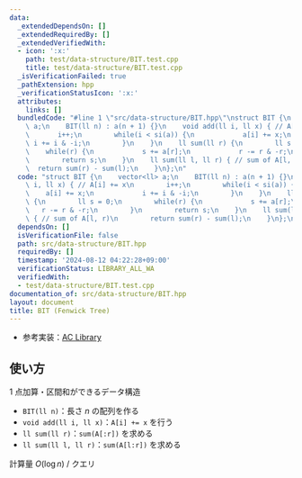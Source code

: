 ```yaml
---
data:
  _extendedDependsOn: []
  _extendedRequiredBy: []
  _extendedVerifiedWith:
  - icon: ':x:'
    path: test/data-structure/BIT.test.cpp
    title: test/data-structure/BIT.test.cpp
  _isVerificationFailed: true
  _pathExtension: hpp
  _verificationStatusIcon: ':x:'
  attributes:
    links: []
  bundledCode: "#line 1 \"src/data-structure/BIT.hpp\"\nstruct BIT {\n    vector<ll>\
    \ a;\n    BIT(ll n) : a(n + 1) {}\n    void add(ll i, ll x) { // A[i] += x\n \
    \       i++;\n        while(i < si(a)) {\n            a[i] += x;\n           \
    \ i += i & -i;\n        }\n    }\n    ll sum(ll r) {\n        ll s = 0;\n    \
    \    while(r) {\n            s += a[r];\n            r -= r & -r;\n        }\n\
    \        return s;\n    }\n    ll sum(ll l, ll r) { // sum of A[l, r)\n      \
    \  return sum(r) - sum(l);\n    }\n};\n"
  code: "struct BIT {\n    vector<ll> a;\n    BIT(ll n) : a(n + 1) {}\n    void add(ll\
    \ i, ll x) { // A[i] += x\n        i++;\n        while(i < si(a)) {\n        \
    \    a[i] += x;\n            i += i & -i;\n        }\n    }\n    ll sum(ll r)\
    \ {\n        ll s = 0;\n        while(r) {\n            s += a[r];\n         \
    \   r -= r & -r;\n        }\n        return s;\n    }\n    ll sum(ll l, ll r)\
    \ { // sum of A[l, r)\n        return sum(r) - sum(l);\n    }\n};\n"
  dependsOn: []
  isVerificationFile: false
  path: src/data-structure/BIT.hpp
  requiredBy: []
  timestamp: '2024-08-12 04:22:28+09:00'
  verificationStatus: LIBRARY_ALL_WA
  verifiedWith:
  - test/data-structure/BIT.test.cpp
documentation_of: src/data-structure/BIT.hpp
layout: document
title: BIT (Fenwick Tree)
---
```


- 参考実装：[AC Library](https://github.com/atcoder/ac-library/blob/8250de484ae0ab597391db58040a602e0dc1a419/atcoder/fenwicktree.hpp)

## 使い方

1 点加算・区間和ができるデータ構造

- `BIT(ll n)`：長さ $n$ の配列を作る
- `void add(ll i, ll x)`：`A[i] += x` を行う
- `ll sum(ll r)`：`sum(A[:r])` を求める
- `ll sum(ll l, ll r)`：`sum(A[l:r])` を求める

計算量 $O(\log n)$ / クエリ
